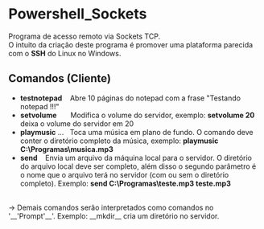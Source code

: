 # Powershell_Sockets
Programa de acesso remoto via Sockets TCP.
<br />
O intuito da criação deste programa é promover uma plataforma parecida com o __SSH__ do Linux no Windows.
<br />
## Comandos (Cliente)
- __testnotepad__ &nbsp;&nbsp; Abre 10 páginas do notepad com a frase "Testando notepad !!!"
- __setvolume__ &nbsp;&nbsp;&nbsp;&nbsp;&nbsp; Modifica o volume do servidor, exemplo: __setvolume 20__ deixa o volume do servidor em 20
- __playmusic__ ...&nbsp;&nbsp; Toca uma música em plano de fundo. O comando deve conter o diretório completo da música, exemplo: __playmusic C:\Programas\musica.mp3__
- __send__ &nbsp;&nbsp; Envia um arquivo da máquina local para o servidor. O diretório do arquivo local deve ser completo, além disso o segundo parâmetro é o nome que o arquivo terá no servidor (com ou sem o diretório completo). Exemplo: __send C:\Programas\teste.mp3 teste.mp3__
<br />
&rarr; Demais comandos serão interpretados como comandos no '__'Prompt'__'. Exemplo: __mkdir__ cria um diretório no servidor.
